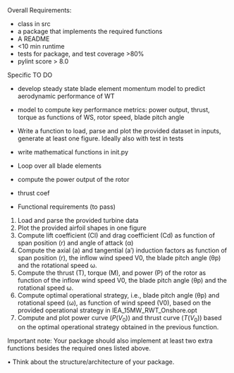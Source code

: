 
Overall Requirements:
- class in src
- a package that implements the required functions
- A README
- <10 min runtime
- tests for package, and test coverage >80%
- pylint score > 8.0

 Specific TO DO
 - develop steady state blade element momentum model to predict aerodynamic performance of WT
 - model to compute key performance metrics: power output, thrust, torque as functions of WS, rotor speed, blade pitch angle

- Write a function to load, parse and plot the provided dataset in inputs, 
  generate at least one figure. Ideally also with test in tests
 - write mathematical functions in init.py
 - Loop over all blade elements
 - compute the power output of the rotor
 - thrust coef

- Functional requirements (to pass)

1. Load and parse the provided turbine data
2. Plot the provided airfoil shapes in one figure
3. Compute lift coefficient (Cl) and drag coefficient (Cd) as function of span position (r) and angle of attack (α)
4. Compute the axial (a) and tangential (a′) induction factors as function of span position (r), the inflow wind speed V0, the blade pitch angle (θp) and the rotational speed ω.
5. Compute the thrust (T), torque (M), and power (P) of the rotor as function of the inflow wind speed V0, the blade pitch angle (θp) and the rotational speed ω.
6. Compute optimal operational strategy, i.e., blade pitch angle (θp) and rotational speed (ω), as function of wind speed (V0), based on the provided operational strategy in IEA_15MW_RWT_Onshore.opt
7. Compute and plot power curve ($P(V_0)$) and thrust curve ($T(V_0)$) based on the optimal operational strategy obtained in the previous function.

Important note: Your package should also implement at least two extra functions besides the required ones listed above.

 

 • Think about the structure/architecture of your package.
